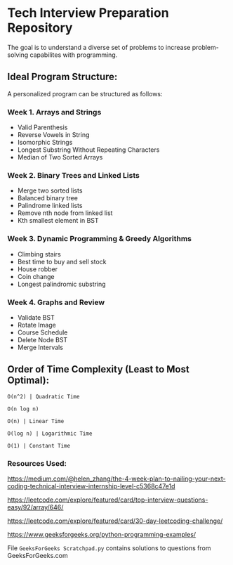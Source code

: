 # Tech Interview Preparation Repository
The goal is to understand a diverse set of problems to increase problem-solving capabilites with programming.

## Ideal Program Structure:
A personalized program can be structured as follows:

### Week 1. Arrays and Strings
- Valid Parenthesis
- Reverse Vowels in String
- Isomorphic Strings
- Longest Substring Without Repeating Characters
- Median of Two Sorted Arrays

### Week 2. Binary Trees and Linked Lists
- Merge two sorted lists
- Balanced binary tree
- Palindrome linked lists
- Remove nth node from linked list
- Kth smallest element in BST


### Week 3. Dynamic Programming & Greedy Algorithms
- Climbing stairs
- Best time to buy and sell stock
- House robber
- Coin change
- Longest palindromic substring


### Week 4. Graphs and Review
- Validate BST
- Rotate Image
- Course Schedule
- Delete Node BST
- Merge Intervals


## Order of Time Complexity (Least to Most Optimal):

`O(n^2) | Quadratic Time`

`O(n log n)`

`O(n) | Linear Time`

`O(log n) | Logarithmic Time`

`O(1) | Constant Time`


### Resources Used:

https://medium.com/@helen_zhang/the-4-week-plan-to-nailing-your-next-coding-technical-interview-internship-level-c5368c47e1d

https://leetcode.com/explore/featured/card/top-interview-questions-easy/92/array/646/

https://leetcode.com/explore/featured/card/30-day-leetcoding-challenge/

https://www.geeksforgeeks.org/python-programming-examples/


File `GeeksForGeeks Scratchpad.py` contains solutions to questions from GeeksForGeeks.com
